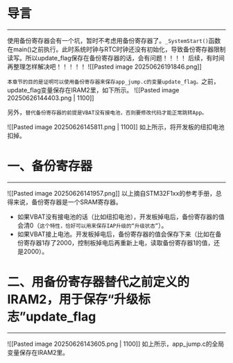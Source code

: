 # 导言
---
使用备份寄存器会有一个坑，暂时不考虑用备份寄存器了。`_SystemStart()`函数在main()之前执行。此时系统时钟与RTC时钟还没有初始化，导致备份寄存器限制读写。所以update_flag保存在备份寄存器的话，会有问题！！！！
后续，有时间再整理怎样解决吧！！！！！
![[Pasted image 20250626191846.png]]


















`本章节的目的是证明可以使用备份寄存器来保存app_jump.c的变量update_flag。`之前，update_flag变量保存在IRAM2里，如下所示。
![[Pasted image 20250626144403.png | 1100]]

另外，`替代备份寄存器的前提是VBAT没有接电池，否则要修改代码才能正常跳转App。`

![[Pasted image 20250626145811.png | 1100]]
如上所示，将开发板的纽扣电池扣掉。

# 一、备份寄存器
----
![[Pasted image 20250626141957.png]]
以上摘自STM32F1xx的参考手册，总得来说，备份寄存器是一个SRAM寄存器。
- 如果VBAT没有接电池的话（比如纽扣电池），开发板掉电后，备份寄存器的值会清0（`这个特性，恰好可以用来保存IAP升级的“升级状态”`）。
- 如果VBAT接上电池。开发板掉电后，备份寄存器的值会保存下来（比如在备份寄存器1存了2000，控制板掉电后再重新上电，读取备份寄存器1的值，还是2000）。

# 二、用备份寄存器替代之前定义的IRAM2，用于保存“升级标志”update_flag
---
![[Pasted image 20250626143605.png | 1100]]
如上所示，app_jump.c的全局变量保存在IRAM2里。